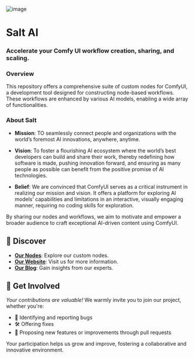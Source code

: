 ![image](https://github.com/scottbaggett/SaltAI/assets/474873/6638a9c4-1a96-47c3-a713-a27383674465)

# Salt AI
### Accelerate your Comfy UI workflow creation, sharing, and scaling.

### Overview
This repository offers a comprehensive suite of custom nodes for ComfyUI, a development tool designed for constructing node-based workflows. These workflows are enhanced by various AI models, enabling a wide array of functionalities.

### About Salt
- **Mission**: TO seamlessly connect people and organizations with the world’s foremost AI innovations, anywhere, anytime.

- **Vision**: To foster a flourishing AI ecosystem where the world’s best developers can build and share their work, thereby redefining how software is made, pushing innovation forward, and ensuring as many people as possible can benefit from the positive promise of AI technologies.

- **Belief**: We are convinced that ComfyUI serves as a critical instrument in realizing our mission and vision. It offers a platform for exploring AI models' capabilities and limitations in an interactive, visually engaging manner, requiring no coding skills for exploration.

By sharing our nodes and workflows, we aim to motivate and empower a broader audience to craft exceptional AI-driven content using ComfyUI.

## 🧭 Discover

- **[Our Nodes](https://github.com/get-salt-AI/SaltAI/tree/main/nodes)**: Explore our custom nodes.
- **[Our Website](https://getsalt.ai)**: Visit us for more information.
- **[Our Blog](https://blog.getsalt.ai/)**: Gain insights from our experts.

## 🤝 Get Involved 
_Your contributions are valuable!_ We warmly invite you to join our project, whether you're:

- 🐛 Identifying and reporting bugs
- 🛠️ Offering fixes
- 🚀 Proposing new features or improvements through pull requests

Your participation helps us grow and improve, fostering a collaborative and innovative environment.
